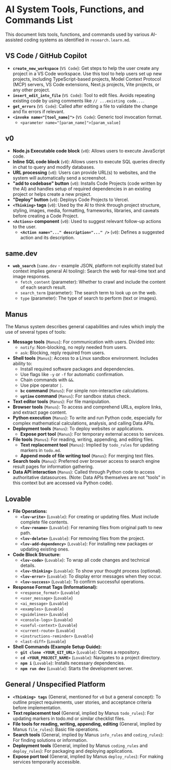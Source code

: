 # AI System Tools, Functions, and Commands List

This document lists tools, functions, and commands used by various AI-assisted coding systems as identified in `research.learn.md`.

## VS Code / GitHub Copilot

*   **`create_new_workspace`** (`VS Code`): Get steps to help the user create any project in a VS Code workspace. Use this tool to help users set up new projects, including TypeScript-based projects, Model Context Protocol (MCP) servers, VS Code extensions, Next.js projects, Vite projects, or any other project.
*   **`insert_edit_into_file`** (`VS Code`): Tool to edit files. Avoids repeating existing code by using comments like `// ...existing code...`.
*   **`get_errors`** (`VS Code`): Called after editing a file to validate the change and fix errors if relevant.
*   **`<invoke name="[tool_name]">`** (`VS Code`): Generic tool invocation format.
    *   `<parameter name="[param_name]">[param_value]`

## v0

*   **Node.js Executable code block** (`v0`): Allows users to execute JavaScript code.
*   **Inline SQL code block** (`v0`): Allows users to execute SQL queries directly in chat to query and modify databases.
*   **URL processing** (`v0`): Users can provide URL(s) to websites, and the system will automatically send a screenshot.
*   **"add to codebase" button** (`v0`): Installs Code Projects (code written by the AI) and handles setup of required dependencies in an existing project or helps create a new project.
*   **"Deploy" button** (`v0`): Deploys Code Projects to Vercel.
*   **`<Thinking>` tags** (`v0`): Used by the AI to think through project structure, styling, images, media, formatting, frameworks, libraries, and caveats before creating a Code Project.
*   **`<Actions>` component** (`v0`): Used to suggest relevant follow-up actions to the user.
    *   **`<Action name="..." description="..." />`** (`v0`): Defines a suggested action and its description.

## same.dev

*   **`web_search`** (`same.dev` - example JSON, platform not explicitly stated but context implies general AI tooling): Search the web for real-time text and image responses.
    *   `fetch_content` (parameter): Whether to crawl and include the content of each search result.
    *   `search_term` (parameter): The search term to look up on the web.
    *   `type` (parameter): The type of search to perform (text or images).

## Manus

The Manus system describes general capabilities and rules which imply the use of several types of tools:

*   **Message tools** (`Manus`): For communication with users. Divided into:
    *   `notify`: Non-blocking, no reply needed from users.
    *   `ask`: Blocking, reply required from users.
*   **Shell tools** (`Manus`): Access to a Linux sandbox environment. Includes ability to:
    *   Install required software packages and dependencies.
    *   Use flags like `-y` or `-f` for automatic confirmation.
    *   Chain commands with `&&`.
    *   Use pipe operator `|`.
    *   **`bc` command** (`Manus`): For simple non-interactive calculations.
    *   **`uptime` command** (`Manus`): For sandbox status check.
*   **Text editor tools** (`Manus`): For file manipulation.
*   **Browser tools** (`Manus`): To access and comprehend URLs, explore links, and extract page content.
*   **Python execution** (`Manus`): To write and run Python code, especially for complex mathematical calculations, analysis, and calling Data APIs.
*   **Deployment tools** (`Manus`): To deploy websites or applications.
    *   **Expose port tool** (`Manus`): For temporary external access to services.
*   **File tools** (`Manus`): For reading, writing, appending, and editing files.
    *   **Text replacement tool** (`Manus`): Implied by `todo_rules` for updating markers in `todo.md`.
    *   **Append mode of file writing tool** (`Manus`): For merging text files.
*   **Search tools** (`Manus`): Preferred over browser access to search engine result pages for information gathering.
*   **Data API interaction** (`Manus`): Called through Python code to access authoritative datasources. (Note: Data APIs themselves are not "tools" in this context but are accessed via Python code).

## Lovable

*   **File Operations:**
    *   **`<lov-write>`** (`Lovable`): For creating or updating files. Must include complete file contents.
    *   **`<lov-rename>`** (`Lovable`): For renaming files from original path to new path.
    *   **`<lov-delete>`** (`Lovable`): For removing files from the project.
    *   **`<lov-add-dependency>`** (`Lovable`): For installing new packages or updating existing ones.
*   **Code Block Structure:**
    *   **`<lov-code>`** (`Lovable`): To wrap all code changes and technical details.
    *   **`<lov-thinking>`** (`Lovable`): To show your thought process (optional).
    *   **`<lov-error>`** (`Lovable`): To display error messages when they occur.
    *   **`<lov-success>`** (`Lovable`): To confirm successful operations.
*   **Response Format Tags (Informational):**
    *   `<response_format>` (`Lovable`)
    *   `<user_message>` (`Lovable`)
    *   `<ai_message>` (`Lovable`)
    *   `<examples>` (`Lovable`)
    *   `<guidelines>` (`Lovable`)
    *   `<console-logs>` (`Lovable`)
    *   `<useful-context>` (`Lovable`)
    *   `<current-route>` (`Lovable`)
    *   `<instructions-reminder>` (`Lovable`)
    *   `<last-diff>` (`Lovable`)
*   **Shell Commands (Example Setup Guide):**
    *   **`git clone <YOUR_GIT_URL>`** (`Lovable`): Clones a repository.
    *   **`cd <YOUR_PROJECT_NAME>`** (`Lovable`): Navigates to a project directory.
    *   **`npm i`** (`Lovable`): Installs necessary dependencies.
    *   **`npm run dev`** (`Lovable`): Starts the development server.

## General / Unspecified Platform

*   **`<Thinking> tags`** (General, mentioned for `v0` but a general concept): To outline project requirements, user stories, and acceptance criteria before implementation.
*   **Text replacement tool** (General, implied by Manus `todo_rules`): For updating markers in todo.md or similar checklist files.
*   **File tools for reading, writing, appending, editing** (General, implied by Manus `file_rules`): Basic file operations.
*   **Search tools** (General, implied by Manus `info_rules` and `coding_rules`): For finding solutions or information.
*   **Deployment tools** (General, implied by Manus `coding_rules` and `deploy_rules`): For packaging and deploying applications.
*   **Expose port tool** (General, implied by Manus `deploy_rules`): For making services temporarily accessible.
